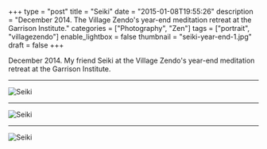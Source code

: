 +++
type = "post"
title = "Seiki"
date = "2015-01-08T19:55:26"
description = "December 2014. The Village Zendo's year-end meditation retreat at the Garrison Institute."
categories = ["Photography", "Zen"]
tags = ["portrait", "villagezendo"]
enable_lightbox = false
thumbnail = "seiki-year-end-1.jpg"
draft = false
+++

<p>December 2014. My friend Seiki at the Village Zendo's year-end meditation retreat at the Garrison Institute.</p>
<hr />
<p><img style="display:block; margin-left:auto; margin-right:auto;" src="seiki-year-end-2.jpg" alt="Seiki" title="Seiki" /></p>
<hr />
<p><img style="display:block; margin-left:auto; margin-right:auto;" src="seiki-year-end-3.jpg" alt="Seiki" title="Seiki" /></p>
<hr />
<p><img style="display:block; margin-left:auto; margin-right:auto;" src="seiki-year-end-1.jpg" alt="Seiki" title="Seiki" /></p>
    